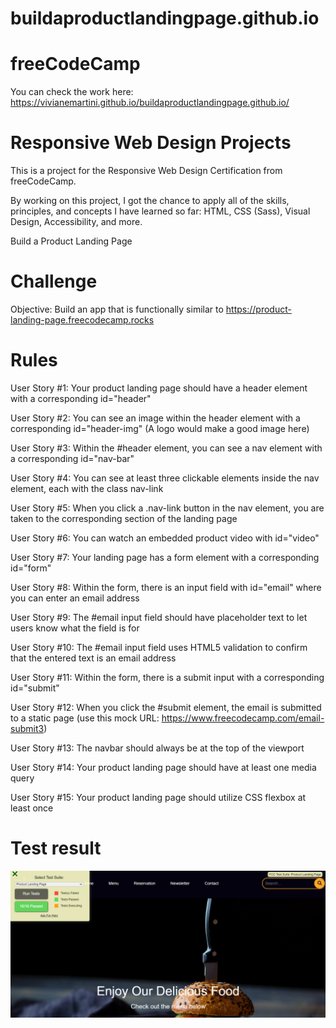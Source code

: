 # buildaproductlandingpage.github.io

# freeCodeCamp
You can check the work here: https://vivianemartini.github.io/buildaproductlandingpage.github.io/

# Responsive Web Design Projects
This is a project for the Responsive Web Design Certification from freeCodeCamp.

By working on this project, I got the chance to apply all of the skills, principles, and concepts I have learned so far: HTML, CSS (Sass), Visual Design, Accessibility, and more.

Build a Product Landing Page

# Challenge
Objective: Build an app that is functionally similar to https://product-landing-page.freecodecamp.rocks

# Rules

User Story #1: Your product landing page should have a header element with a corresponding id="header"

User Story #2: You can see an image within the header element with a corresponding id="header-img" (A logo would make a good image here)

User Story #3: Within the #header element, you can see a nav element with a corresponding id="nav-bar"

User Story #4: You can see at least three clickable elements inside the nav element, each with the class nav-link

User Story #5: When you click a .nav-link button in the nav element, you are taken to the corresponding section of the landing page

User Story #6: You can watch an embedded product video with id="video"

User Story #7: Your landing page has a form element with a corresponding id="form"

User Story #8: Within the form, there is an input field with id="email" where you can enter an email address

User Story #9: The #email input field should have placeholder text to let users know what the field is for

User Story #10: The #email input field uses HTML5 validation to confirm that the entered text is an email address

User Story #11: Within the form, there is a submit input with a corresponding id="submit"

User Story #12: When you click the #submit element, the email is submitted to a static page (use this mock URL: https://www.freecodecamp.com/email-submit3)

User Story #13: The navbar should always be at the top of the viewport

User Story #14: Your product landing page should have at least one media query

User Story #15: Your product landing page should utilize CSS flexbox at least once

# Test result

![](https://raw.githubusercontent.com/vivianemartini/buildaproductlandingpage.github.io/037365d17612dd0ea7ff8a439f942c796f55e544/result.PNG)

